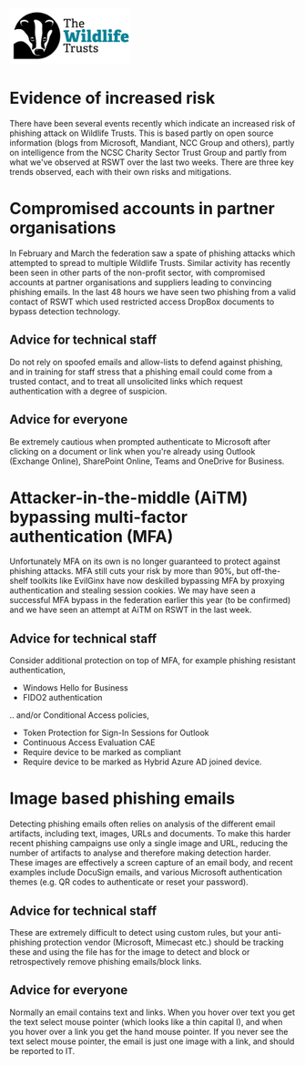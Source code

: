 <img src="/Levels/twt-logo.png" height="100">

# Evidence of increased risk
 
There have been several events recently which indicate an increased risk of phishing attack on Wildlife Trusts.  This is based partly on open source information (blogs from Microsoft, Mandiant, NCC Group and others), partly on intelligence from the NCSC Charity Sector Trust Group and partly from what we've observed at RSWT over the last two weeks. There are three key trends observed, each with their own risks and mitigations.

# Compromised accounts in partner organisations
In February and March the federation saw a spate of phishing attacks which attempted to spread to multiple Wildlife Trusts.  Similar activity has recently been seen in other parts of the non-profit sector, with compromised accounts at partner organisations and suppliers leading to convincing phishing emails.  In the last 48 hours we have seen two phishing from a valid contact of RSWT which used restricted access DropBox documents to bypass detection technology.

## Advice for technical staff
Do not rely on spoofed emails and allow-lists to defend against phishing, and in training for staff stress that a phishing email could come from a trusted contact, and to treat all unsolicited links which request authentication with a degree of suspicion.

## Advice for everyone
Be extremely cautious when prompted authenticate to Microsoft after clicking on a document or link when you're already using Outlook (Exchange Online), SharePoint Online, Teams and OneDrive for Business.

# Attacker-in-the-middle (AiTM) bypassing multi-factor authentication (MFA)
Unfortunately MFA on its own is no longer guaranteed to protect against phishing attacks.  MFA still cuts your risk by more than 90%, but off-the-shelf toolkits like EvilGinx have now deskilled bypassing MFA by proxying authentication and stealing session cookies. We may have seen a successful MFA bypass in the federation earlier this year (to be confirmed) and we have seen an attempt at AiTM on RSWT in the last week.

## Advice for technical staff
Consider additional protection on top of MFA, for example phishing resistant authentication,

- Windows Hello for Business
- FIDO2 authentication 

.. and/or Conditional Access policies,

- Token Protection for Sign-In Sessions for Outlook
- Continuous Access Evaluation CAE
- Require device to be marked as compliant
- Require device to be marked as Hybrid Azure AD joined device.

# Image based phishing emails
Detecting phishing emails often relies on analysis of the different email artifacts, including text, images, URLs and documents. To make this harder recent phishing campaigns use only a single image and URL, reducing the number of artifacts to analyse and therefore making detection harder.  These images are effectively a screen capture of an email body, and recent examples include DocuSign emails, and various Microsoft authentication themes (e.g. QR codes to authenticate or reset your password).

## Advice for technical staff
These are extremely difficult to detect using custom rules, but your anti-phishing protection vendor (Microsoft, Mimecast etc.) should be tracking these and using the file has for the image to detect and block or retrospectively remove phishing emails/block links.

## Advice for everyone
Normally an email contains text and links.  When you hover over text you get the text select mouse pointer (which looks like a thin capital I), and when you hover over a link you get the hand mouse pointer.  If you never see the text select mouse pointer, the email is just one image with a link, and should be reported to IT.
